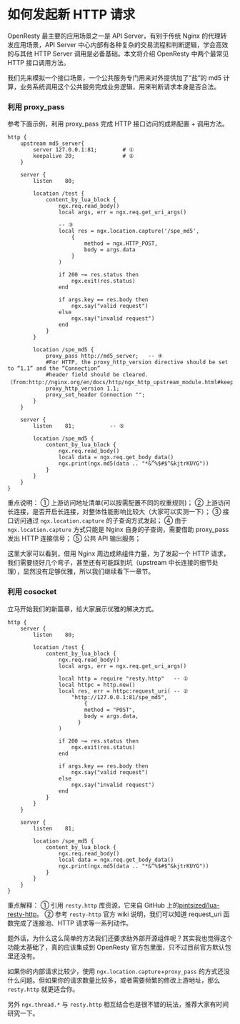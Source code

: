 # 如何发起新 HTTP 请求

OpenResty 最主要的应用场景之一是 API Server，有别于传统 Nginx 的代理转发应用场景，API Server 中心内部有各种复杂的交易流程和判断逻辑，学会高效的与其他 HTTP Server 调用是必备基础。本文将介绍 OpenResty 中两个最常见 HTTP 接口调用方法。

我们先来模拟一个接口场景，一个公共服务专门用来对外提供加了“盐”的 md5 计算，业务系统调用这个公共服务完成业务逻辑，用来判断请求本身是否合法。

### 利用 proxy_pass

参考下面示例，利用 proxy_pass 完成 HTTP 接口访问的成熟配置 + 调用方法。

```nginx
http {
    upstream md5_server{
        server 127.0.0.1:81;        # ①
        keepalive 20;               # ②
    }

    server {
        listen    80;

        location /test {
            content_by_lua_block {
                ngx.req.read_body()
                local args, err = ngx.req.get_uri_args()

                -- ③
                local res = ngx.location.capture('/spe_md5',
                    {
                        method = ngx.HTTP_POST,
                        body = args.data
                    }
                )

                if 200 ~= res.status then
                    ngx.exit(res.status)
                end

                if args.key == res.body then
                    ngx.say("valid request")
                else
                    ngx.say("invalid request")
                end
            }
        }

        location /spe_md5 {
            proxy_pass http://md5_server;   -- ④
            #For HTTP, the proxy_http_version directive should be set to “1.1” and the “Connection”
            #header field should be cleared.（from:http://nginx.org/en/docs/http/ngx_http_upstream_module.html#keepalive)
            proxy_http_version 1.1;
            proxy_set_header Connection "";
        }
    }

    server {
        listen    81;           -- ⑤

        location /spe_md5 {
            content_by_lua_block {
                ngx.req.read_body()
                local data = ngx.req.get_body_data()
                ngx.print(ngx.md5(data .. "*&^%$#$^&kjtrKUYG"))
            }
        }
    }
}
```

重点说明：
① 上游访问地址清单(可以按需配置不同的权重规则)；
② 上游访问长连接，是否开启长连接，对整体性能影响比较大（大家可以实测一下）；
③ 接口访问通过 `ngx.location.capture` 的子查询方式发起；
④ 由于 `ngx.location.capture` 方式只能是 Nginx 自身的子查询，需要借助 proxy_pass 发出 HTTP 连接信号；
⑤ 公共 API 输出服务；

这里大家可以看到，借用 Nginx 周边成熟组件力量，为了发起一个 HTTP 请求，我们需要绕好几个弯子，甚至还有可能踩到坑（upstream 中长连接的细节处理），显然没有足够优雅，所以我们继续看下一章节。

### 利用 cosocket

立马开始我们的新篇章，给大家展示优雅的解决方式。

```nginx
http {
    server {
        listen    80;

        location /test {
            content_by_lua_block {
                ngx.req.read_body()
                local args, err = ngx.req.get_uri_args()

                local http = require "resty.http"   -- ①
                local httpc = http.new()
                local res, err = httpc:request_uri( -- ②
                    "http://127.0.0.1:81/spe_md5",
                        {
                        method = "POST",
                        body = args.data,
                      }
                )

                if 200 ~= res.status then
                    ngx.exit(res.status)
                end

                if args.key == res.body then
                    ngx.say("valid request")
                else
                    ngx.say("invalid request")
                end
            }
        }
    }

    server {
        listen    81;

        location /spe_md5 {
            content_by_lua_block {
                ngx.req.read_body()
                local data = ngx.req.get_body_data()
                ngx.print(ngx.md5(data .. "*&^%$#$^&kjtrKUYG"))
            }
        }
    }
}
```

重点解释：
① 引用 `resty.http` 库资源，它来自 GitHub 上的[pintsized/lua-resty-http](https://github.com/pintsized/lua-resty-http)。
② 参考 `resty-http` 官方 wiki 说明，我们可以知道 request_uri 函数完成了连接池、HTTP 请求等一系列动作。

题外话，为什么这么简单的方法我们还要求助外部开源组件呢？其实我也觉得这个功能太基础了，真的应该集成到 OpenResty 官方包里面，只不过目前官方默认包里还没有。

如果你的内部请求比较少，使用 `ngx.location.capture`+`proxy_pass` 的方式还没什么问题。但如果你的请求数量比较多，或者需要频繁的修改上游地址，那么 `resty.http` 就更适合你。

另外 `ngx.thread.*` 与 `resty.http` 相互结合也是很不错的玩法，推荐大家有时间研究一下。



